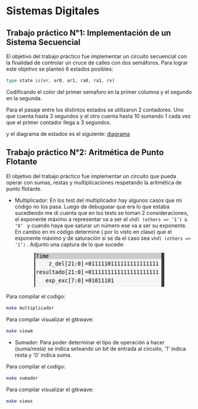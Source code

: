 # Sistemas Digitales
Trabajo práctico N°1: Implementación de un Sistema Secuencial
----
El objetivo del trabajo práctico fue implementar un circuito secuencial con la finalidad de controlar un cruce de calles con dos semáforos. Para lograr este objetivo se planteó 6 estados posibles:

```vhdl
type state is(vr, ar0, ar1, ra0, ra1, rv)
```
Codificando el color del primer semaforo en la primer columna y el segundo en la segunda.

Para el pasaje entre los distintos estados se utilizaron 2 contadores. Uno que cuenta hasta 3 segundos y el otro cuenta hasta 10 sumando 1 cada vez que el primer contador llega a 3 segundos. 

y el diagrama de estados es el siguiente: [diagrama](https://www.canva.com/design/DAGS_wTfiOU/q404G--gAez69Ve8bOcunA/edit?utm_content=DAGS_wTfiOU&utm_campaign=designshare&utm_medium=link2&utm_source=sharebutton)


Trabajo práctico N°2: Aritmética de Punto Flotante
----
El objetivo del trabajo práctico fue implementar un circuito que pueda operar con sumas, restas y multiplicaciones respetando la aritmética de punto flotante.

- Multiplicador: En los test del multiplicador hay algunos casos que mi código no los pasa. Luego de debuguear que era lo que estaba sucediendo me di cuenta que en los tests se toman 2 consideraciones, el exponente máximo a representar va a ser el ```vhdl (others => ‘1’) & ‘0’ ``` y cuando haya que saturar un número ese va a ser su exponente. En cambio en mi código determine ( por lo visto en clase) que el exponente máximo y de saturación si se da el caso sea ```vhdl (others => ‘1’)``` . Adjunto una captura de lo que sucede:

<div align="center">
    <img width="70%" src="img/multiplicador_test_problema.png">
</div> 

Para compilar el codigo:
</br>
```bash
make multiplicador
```
Para compilar visualizar el gtkwave:
</br>
```bash
make viewm
```

- Sumador: Para poder determinar el tipo de operación a hacer (suma/resta) se indica seteando un bit de entrada al circuito, '1' indica resta y '0' indica suma.

Para compilar el codigo:
</br>

```bash
make sumador
```

Para compilar visualizar el gtkwave:
</br>
```bash
make views
```
